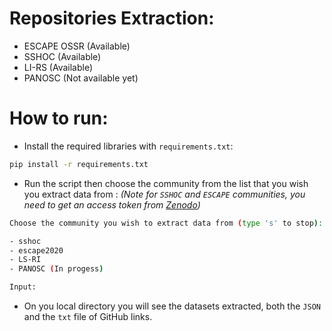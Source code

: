 # Repositories Extraction:
- ESCAPE OSSR (Available)
- SSHOC (Available)
- LI-RS (Available)
- PANOSC (Not available yet)

# How to run:
- Install the required libraries with `requirements.txt`:
``` bash
pip install -r requirements.txt
```
- Run the script then choose the community from the list that you wish you extract data from : *(Note for `SSHOC` and `ESCAPE` communities, you need to get an access token from [Zenodo](https://zenodo.org/account/settings/applications/tokens/new/))*

``` bash
Choose the community you wish to extract data from (type 's' to stop):

- sshoc
- escape2020
- LS-RI 
- PANOSC (In progess)

Input:
```
- On you local directory you will see the datasets extracted, both the `JSON` and the `txt` file of GitHub links. 
